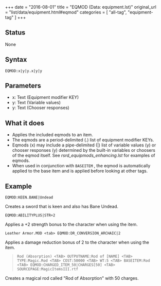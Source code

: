 +++
date = "2016-08-01"
title = "EQMOD (Data: equipment.lst)"
original_url = "list/data/equipment.html#eqmod"
categories = [ "all-tag", "equipment-tag" ]
+++

## Status

None

## Syntax

`EQMOD:x|y|y.x|y|y`

## Parameters

-   x: Text (Equipment modifier KEY)
-   y: Text (Variable values)
-   y: Text (Chooser responses)



What it does
------------

-   Applies the included eqmods to an item.
-   The eqmods are a period-delimited (.) list of equipment
    modifier KEYs.
-   Eqmods (x) may include a pipe-delimited (|) list of variable
    values (y) or chooser responses (y) determined by the built-in
    variables or choosers of the eqmod itself. See
    *rsrd\_equipmods\_enhancing.lst* for examples of eqmods.
-   When used in conjunction with `BASEITEM` , the eqmod is
    automatically applied to the base item and is applied before looking
    at other tags.

Example
-------

`EQMOD:KEEN.BANE|Undead`

Creates a sword that is keen and also has Bane Undead.

`EQMOD:ABILITYPLUS|STR+2`

Applies a +2 strength bonus to the character when using the item.

`Leather Armor.MOD <tab> EQMOD:DR_CONVERSION_ARCHAIC|2`

Applies a damage reduction bonus of 2 to the character when using the
item.

> `Rod (Absorption) <TAB> OUTPUTNAME:Rod of [NAME] <TAB> TYPE:Magic.Rod <TAB> COST:50000 <TAB> WT:5 <TAB> BASEITEM:Rod <TAB> EQMOD:CHARGED_ITEM_50|CHARGES[50] <TAB> SOURCEPAGE:MagicItemsIII.rtf`

Creates a magical rod called "Rod of Absorption" with 50 charges.

